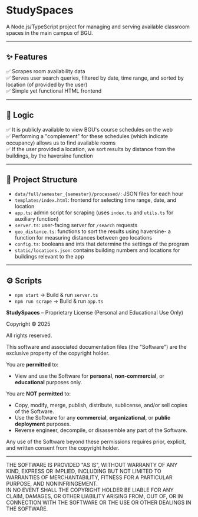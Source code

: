 # StudySpaces

A Node.js/TypeScript project for managing and serving available classroom spaces in the main campus of BGU.

---

## ✨ Features
✅ Scrapes room availability data  
✅ Serves user search queries, filtered by date, time range, and sorted by location (of provided by the user)  
✅ Simple yet functional HTML frontend  

---

## 🧠 Logic
✅ It is publicly available to view BGU's course schedules on the web  
✅ Performing a "complement" for these schedules (which indicate occupancy) allows us to find available rooms  
✅ If the user provided a location, we sort results by distance from the buildings, by the haversine function   

---

## 🚀 Project Structure
- `data/full/semester_{semester}/processed/`: JSON files for each hour
- `templates/index.html`: frontend for selecting time range, date, and location
- `app.ts`: admin script for scraping (uses `index.ts` and `utils.ts` for auxiliary function)
- `server.ts`: user-facing server for `/search` requests
- `geo_distance.ts`: functions to sort the results using haversine- a function for measuring distances between geo locations
- `config.ts`: booleans and ints that determine the settings of the program
- `static/locations.json`: contains building numbers and locations for buildings relevant to the app


---

## ⚙️ Scripts
- `npm start` → Build & run `server.ts`
- `npm run scrape` → Build & run `app.ts`


**StudySpaces** – Proprietary License (Personal and Educational Use Only)

Copyright © 2025

All rights reserved.

This software and associated documentation files (the "Software") are the exclusive property of the copyright holder.

You are **permitted** to:

- View and use the Software for **personal**, **non-commercial**, or **educational** purposes only.

You are **NOT permitted** to:

- Copy, modify, merge, publish, distribute, sublicense, and/or sell copies of the Software.
- Use the Software for any **commercial**, **organizational**, or **public deployment** purposes.
- Reverse engineer, decompile, or disassemble any part of the Software.

Any use of the Software beyond these permissions requires prior, explicit, and written consent from the copyright holder.

---

THE SOFTWARE IS PROVIDED "AS IS", WITHOUT WARRANTY OF ANY KIND, EXPRESS OR IMPLIED, INCLUDING BUT NOT LIMITED TO WARRANTIES OF MERCHANTABILITY, FITNESS FOR A PARTICULAR PURPOSE, AND NONINFRINGEMENT.  
IN NO EVENT SHALL THE COPYRIGHT HOLDER BE LIABLE FOR ANY CLAIM, DAMAGES, OR OTHER LIABILITY ARISING FROM, OUT OF, OR IN CONNECTION WITH THE SOFTWARE OR THE USE OR OTHER DEALINGS IN THE SOFTWARE.